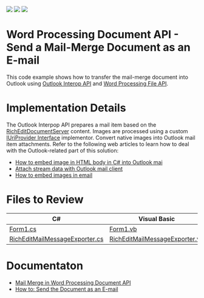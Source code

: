 <!-- default badges list -->
![](https://img.shields.io/endpoint?url=https://codecentral.devexpress.com/api/v1/VersionRange/142556795/18.1.3%2B)
[![](https://img.shields.io/badge/Open_in_DevExpress_Support_Center-FF7200?style=flat-square&logo=DevExpress&logoColor=white)](https://supportcenter.devexpress.com/ticket/details/T830554)
[![](https://img.shields.io/badge/📖_How_to_use_DevExpress_Examples-e9f6fc?style=flat-square)](https://docs.devexpress.com/GeneralInformation/403183)
<!-- default badges end -->
# Word Processing Document API - Send a Mail-Merge Document as an E-mail

This code example shows how to transfer the mail-merge document into Outlook using [Outlook Interop API](https://docs.microsoft.com/en-us/office/client-developer/outlook/pia/welcome-to-the-outlook-primary-interop-assembly-reference) and [Word Processing File API](https://docs.devexpress.com/OfficeFileAPI/17488/word-processing-document-api).

# Implementation Details

The Outlook Interpop API prepares a mail item based on the [RichEditDocumentServer]() content. Images are processed using a custom [IUriProvider Interface](https://docs.devexpress.com/OfficeFileAPI/DevExpress.Office.Services.IUriProvider) implementor. Convert native images into Outlook mail item attachments. Refer to the following web articles to learn how to deal with the Outlook-related part of this solution:

* [How to embed image in HTML body in C# into Outlook mai](http://social.msdn.microsoft.com/Forums/en-US/vsto/thread/6c063b27-7e8a-4963-ad5f-ce7e5ffb2c64/)
* [Attach stream data with Outlook mail client](http://social.msdn.microsoft.com/Forums/pl/outlookdev/thread/17efe46b-18fe-450f-9f6e-d8bb116161d8)
* [How to embed images in email](http://stackoverflow.com/questions/4312687/how-to-embed-images-in-email)

# Files to Review

| C# | Visual Basic |
|---|---|
| [Form1.cs](./CS/MailMergeEmail/Form1.cs) | [Form1.vb](./VB/MailMergeEmail/Form1.vb) |
| [RichEditMailMessageExporter.cs](./CS/MailMergeEmail/RichEditMailMessageExporter.cs) | [RichEditMailMessageExporter.vb](./VB/MailMergeEmail/RichEditMailMessageExporter.vb) |

# Documentaton

* [Mail Merge in Word Processing Document API](https://docs.devexpress.com/OfficeFileAPI/15277/word-processing-document-api/mail-merge)
* [How to: Send the Document as an E-mail](https://docs.devexpress.com/OfficeFileAPI/120519/word-processing-document-api/examples/export/how-to-send-the-mail-merge-document-as-an-e-mail)
